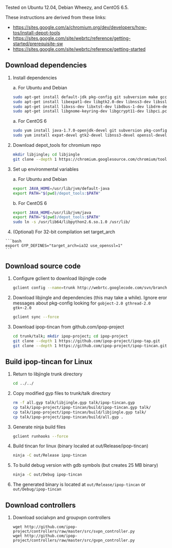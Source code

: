 Tested on Ubuntu 12.04, Debian Wheezy, and CentOS 6.5.

These instructions are derived from these links:

* https://sites.google.com/a/chromium.org/dev/developers/how-tos/install-depot-tools
* https://sites.google.com/site/webrtc/reference/getting-started/prerequisite-sw
* https://sites.google.com/site/webrtc/reference/getting-started

## Download dependencies

1.  Install dependencies

    a. For Ubuntu and Debian

    ```bash
    sudo apt-get install default-jdk pkg-config git subversion make gcc g++ python
    sudo apt-get install libexpat1-dev libgtk2.0-dev libnss3-dev libssl-dev 
    sudo apt-get install libxss-dev libxtst-dev libdbus-1-dev libdrm-dev libgconf2-dev
    sudo apt-get install libgnome-keyring-dev libgcrypt11-dev libpci.pc libudev-dev
    ```

    a. For CentOS 6

    ```bash
    sudo yum install java-1.7.0-openjdk-devel git subversion pkg-config make gcc gcc-c++ python
    sudo yum install expat-devel gtk2-devel libnss3-devel openssl-devel
    ```

2.  Download depot_tools for chromium repo

    ```bash
    mkdir libjingle; cd libjingle
    git clone --depth 1 https://chromium.googlesource.com/chromium/tools/depot_tools.git
    ```

3.  Set up environmental variables

    a. For Ubuntu and Debian

    ```bash
    export JAVA_HOME=/usr/lib/jvm/default-java
    export PATH="$(pwd)/depot_tools:$PATH"
    ```

    b. For CentOS 6

    ```bash
    export JAVA_HOME=/usr/lib/jvm/java
    export PATH="$(pwd)/depot_tools:$PATH"
    sudo ln -s /usr/lib64/libpython2.6.so.1.0 /usr/lib/
    ```

4.   (Optional) For 32-bit compilation set target_arch

    ```bash
    export GYP_DEFINES="target_arch=ia32 use_openssl=1"
    ```

## Download source code

1.  Configure gclient to download libjingle code

    ```bash
    gclient config --name=trunk http://webrtc.googlecode.com/svn/branches/3.46
    ```

2.  Download libjingle and dependencies (this may take a while). Ignore eror messages 
    about pkg-config looking for `gobject-2.0 gthread-2.0 gtk+-2.0`

    ```bash
    gclient sync --force
    ```

3.  Download ipop-tincan from github.com/ipop-project

    ```bash
    cd trunk/talk; mkdir ipop-project; cd ipop-project
    git clone --depth 1 https://github.com/ipop-project/ipop-tap.git
    git clone --depth 1 https://github.com/ipop-project/ipop-tincan.git
    ```

## Build ipop-tincan for Linux

1.  Return to libjingle trunk directory

    ```bash
    cd ../../
    ```

2.  Copy modified gyp files to trunk/talk directory

    ```bash
    rm -f all.gyp talk/libjingle.gyp talk/ipop-tincan.gyp
    cp talk/ipop-project/ipop-tincan/build/ipop-tincan.gyp talk/
    cp talk/ipop-project/ipop-tincan/build/libjingle.gyp talk/
    cp talk/ipop-project/ipop-tincan/build/all.gyp .
    ```

3.  Generate ninja build files

    ```bash
    gclient runhooks --force
    ```

4.  Build tincan for linux (binary localed at out/Release/ipop-tincan)

    ```bash
    ninja -C out/Release ipop-tincan
    ```

5.  To build debug version with gdb symbols (but creates 25 MB binary)

    ```bash
    ninja -C out/Debug ipop-tincan
    ```

6.  The generated binary is located at `out/Release/ipop-tincan` or
    `out/Debug/ipop-tincan`

## Download controllers

1.  Download socialvpn and groupvpn controllers

    ```
    wget http://github.com/ipop-project/controllers/raw/master/src/svpn_controller.py
    wget http://github.com/ipop-project/controllers/raw/master/src/gvpn_controller.py
    ````

